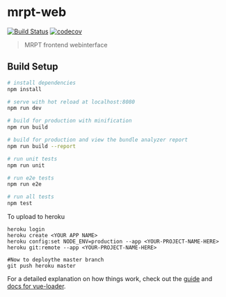 # mrpt-web

[![Build Status](https://travis-ci.org/MRPT/mrpt-web-frontend.svg?branch=master)](https://travis-ci.org/MRPT/mrpt-web-frontend) [![codecov](https://codecov.io/gh/MRPT/mrpt-web-frontend/branch/master/graph/badge.svg)](https://codecov.io/gh/MRPT/mrpt-web-frontend)


> MRPT frontend webinterface

## Build Setup

``` bash
# install dependencies
npm install

# serve with hot reload at localhost:8080
npm run dev

# build for production with minification
npm run build

# build for production and view the bundle analyzer report
npm run build --report

# run unit tests
npm run unit

# run e2e tests
npm run e2e

# run all tests
npm test
```

To upload to heroku
```
heroku login
heroku create <YOUR APP NAME>
heroku config:set NODE_ENV=production --app <YOUR-PROJECT-NAME-HERE>
heroku git:remote --app <YOUR-PROJECT-NAME-HERE>

#Now to deploythe master branch
git push heroku master
```

For a detailed explanation on how things work, check out the [guide](http://vuejs-templates.github.io/webpack/) and [docs for vue-loader](http://vuejs.github.io/vue-loader).
